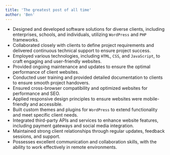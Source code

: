 ```yaml
---
title: 'The greatest post of all time'
author: 'Ben'
---
```


- Designed and developed software solutions for diverse clients, including enterprises, schools, and individuals, utilizing `WordPress` and `PHP` frameworks.  
- Collaborated closely with clients to define project requirements and delivered continuous technical support to ensure project success.  
- Employed various technologies, including `HTML`, `CSS`, and `JavaScript`, to craft engaging and user-friendly websites.  
- Provided ongoing maintenance and updates to ensure the optimal performance of client websites.  
- Conducted user training and provided detailed documentation to clients to ensure smooth project handovers.  
- Ensured cross-browser compatibility and optimized websites for performance and SEO.  
- Applied responsive design principles to ensure websites were mobile-friendly and accessible.  
- Built custom themes and plugins for `WordPress` to extend functionality and meet specific client needs.  
- Integrated third-party APIs and services to enhance website features, including payment gateways and social media integration.  
- Maintained strong client relationships through regular updates, feedback sessions, and support.  
- Possesses excellent communication and collaboration skills, with the ability to work effectively in remote environments.  
